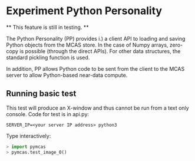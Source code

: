 # Experiment Python Personality

** This feature is still in testing. **

The Python Personality (PP) provides i.) a client API to loading and
saving Python objects from the MCAS store.  In the case of Numpy
arrays, zero-copy is possible (through the direct APIs).  For other
data structures, the standard pickling function is used.

In addition, PP allows Python code to be sent from the client to the MCAS server to
allow Python-based near-data compute.

## Running basic test

This test will produce an X-window and thus cannot be run from a text
only console.  Code for test is in api.py:

```
SERVER_IP=<your server IP address> python3
```

Type interactively:

```python
> import pymcas
> pymcas.test_image_0()
```
